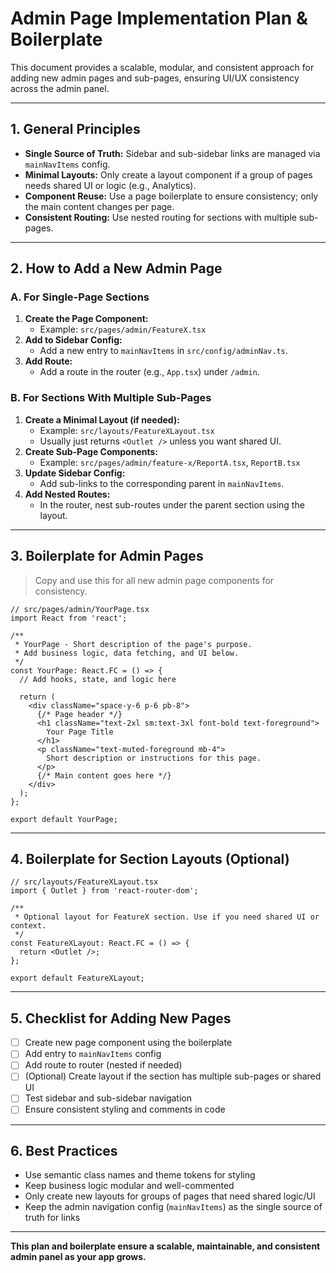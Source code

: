 # Admin Page Implementation Plan & Boilerplate

This document provides a scalable, modular, and consistent approach for adding new admin pages and sub-pages, ensuring UI/UX consistency across the admin panel.

---

## 1. **General Principles**
- **Single Source of Truth:** Sidebar and sub-sidebar links are managed via `mainNavItems` config.
- **Minimal Layouts:** Only create a layout component if a group of pages needs shared UI or logic (e.g., Analytics).
- **Component Reuse:** Use a page boilerplate to ensure consistency; only the main content changes per page.
- **Consistent Routing:** Use nested routing for sections with multiple sub-pages.

---

## 2. **How to Add a New Admin Page**

### **A. For Single-Page Sections**
1. **Create the Page Component:**
   - Example: `src/pages/admin/FeatureX.tsx`
2. **Add to Sidebar Config:**
   - Add a new entry to `mainNavItems` in `src/config/adminNav.ts`.
3. **Add Route:**
   - Add a route in the router (e.g., `App.tsx`) under `/admin`.

### **B. For Sections With Multiple Sub-Pages**
1. **Create a Minimal Layout (if needed):**
   - Example: `src/layouts/FeatureXLayout.tsx`
   - Usually just returns `<Outlet />` unless you want shared UI.
2. **Create Sub-Page Components:**
   - Example: `src/pages/admin/feature-x/ReportA.tsx`, `ReportB.tsx`
3. **Update Sidebar Config:**
   - Add sub-links to the corresponding parent in `mainNavItems`.
4. **Add Nested Routes:**
   - In the router, nest sub-routes under the parent section using the layout.

---

## 3. **Boilerplate for Admin Pages**

> Copy and use this for all new admin page components for consistency.

```tsx
// src/pages/admin/YourPage.tsx
import React from 'react';

/**
 * YourPage - Short description of the page's purpose.
 * Add business logic, data fetching, and UI below.
 */
const YourPage: React.FC = () => {
  // Add hooks, state, and logic here

  return (
    <div className="space-y-6 p-6 pb-8">
      {/* Page header */}
      <h1 className="text-2xl sm:text-3xl font-bold text-foreground">
        Your Page Title
      </h1>
      <p className="text-muted-foreground mb-4">
        Short description or instructions for this page.
      </p>
      {/* Main content goes here */}
    </div>
  );
};

export default YourPage;
```

---

## 4. **Boilerplate for Section Layouts (Optional)**

```tsx
// src/layouts/FeatureXLayout.tsx
import { Outlet } from 'react-router-dom';

/**
 * Optional layout for FeatureX section. Use if you need shared UI or context.
 */
const FeatureXLayout: React.FC = () => {
  return <Outlet />;
};

export default FeatureXLayout;
```

---

## 5. **Checklist for Adding New Pages**
- [ ] Create new page component using the boilerplate
- [ ] Add entry to `mainNavItems` config
- [ ] Add route to router (nested if needed)
- [ ] (Optional) Create layout if the section has multiple sub-pages or shared UI
- [ ] Test sidebar and sub-sidebar navigation
- [ ] Ensure consistent styling and comments in code

---

## 6. **Best Practices**
- Use semantic class names and theme tokens for styling
- Keep business logic modular and well-commented
- Only create new layouts for groups of pages that need shared logic/UI
- Keep the admin navigation config (`mainNavItems`) as the single source of truth for links

---

**This plan and boilerplate ensure a scalable, maintainable, and consistent admin panel as your app grows.**
